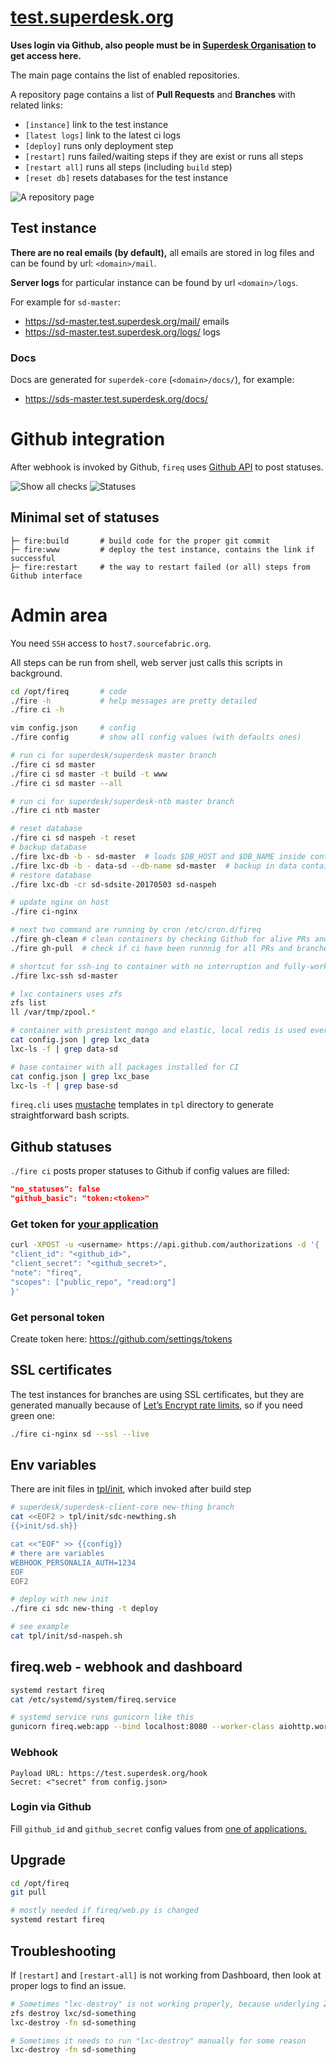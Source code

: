 # [test.superdesk.org](https://test.superdesk.org)

**Uses login via Github, also people must be in [Superdesk Organisation][sd-people] to get access here.**

[sd-people]: https://github.com/orgs/superdesk/people

The main page contains the list of enabled repositories.

A repository page contains a list of **Pull Requests** and **Branches** with related links:
- `[instance]` link to the test instance
- `[latest logs]` link to the latest ci logs
- `[deploy]` runs only deployment step
- `[restart]` runs failed/waiting steps if they are exist or runs all steps
- `[restart all]` runs all steps (including `build` step)
- `[reset db]` resets databases for the test instance

![A repository page](images/ci-repo-page.png)

## Test instance

**There are no real emails (by default),** all emails are stored in log files and can be found by url: `<domain>/mail`.

**Server logs** for particular instance can be found by url `<domain>/logs`.

For example for `sd-master`:
- https://sd-master.test.superdesk.org/mail/ emails
- https://sd-master.test.superdesk.org/logs/ logs

### Docs
Docs are generated for `superdek-core` (`<domain>/docs/`), for example:
- https://sds-master.test.superdesk.org/docs/

# Github integration

After webhook is invoked by Github, `fireq` uses [Github API][gh-statuses] to post statuses.

[gh-statuses]: https://developer.github.com/v3/repos/statuses/

![Show all checks](images/gh-show-all-checks.png)
![Statuses](images/gh-checks.png)

## Minimal set of statuses
```
├─ fire:build       # build code for the proper git commit
├─ fire:www         # deploy the test instance, contains the link if successful
├─ fire:restart     # the way to restart failed (or all) steps from Github interface
```

# Admin area
You need `SSH` access to `host7.sourcefabric.org`.

All steps can be run from shell, web server just calls this scripts in background.
```sh
cd /opt/fireq       # code
./fire -h           # help messages are pretty detailed
./fire ci -h

vim config.json     # config
./fire config       # show all config values (with defaults ones)

# run ci for superdesk/superdesk master branch
./fire ci sd master
./fire ci sd master -t build -t www
./fire ci sd master --all

# run ci for superdesk/superdesk-ntb master branch
./fire ci ntb master

# reset database
./fire ci sd naspeh -t reset
# backup database
./fire lxc-db -b - sd-master  # loads $DB_HOST and $DB_NAME inside container
./fire lxc-db -b - data-sd --db-name sd-master  # backup in data container
# restore database
./fire lxc-db -cr sd-sdsite-20170503 sd-naspeh

# update nginx on host
./fire ci-nginx

# next two command are running by cron /etc/cron.d/fireq
./fire gh-clean # clean containers by checking Github for alive PRs and branches
./fire gh-pull  # check if ci have been runnnig for all PRs and branches

# shortcut for ssh-ing to container with no interruption and fully-worked shell
./fire lxc-ssh sd-master

# lxc containers uses zfs
zfs list
ll /var/tmp/zpool.*

# container with presistent mongo and elastic, local redis is used everywhere
cat config.json | grep lxc_data
lxc-ls -f | grep data-sd

# base container with all packages installed for CI
cat config.json | grep lxc_base
lxc-ls -f | grep base-sd
```

`fireq.cli` uses [mustache][mustache] templates in `tpl` directory to generate straightforward bash scripts.

[mustache]: https://mustache.github.io/mustache.5.html

## Github statuses
`./fire ci` posts proper statuses to Github if config values are filled:
```json
"no_statuses": false
"github_basic": "token:<token>"
```

### Get token for [your application](#login-via-github)
```sh
curl -XPOST -u <username> https://api.github.com/authorizations -d '{
"client_id": "<github_id>",
"client_secret": "<github_secret>",
"note": "fireq",
"scopes": ["public_repo", "read:org"]
}'
```

### Get personal token
Create token here: https://github.com/settings/tokens

## SSL certificates
The test instances for branches are using SSL certificates, but they are generated manually because of [Let’s Encrypt rate limits](https://letsencrypt.org/docs/rate-limits/), so if you need green one:
```sh
./fire ci-nginx sd --ssl --live
```

## Env variables
There are init files in [tpl/init][init], which invoked after build step
```sh
# superdesk/superdesk-client-core new-thing branch
cat <<EOF2 > tpl/init/sdc-newthing.sh
{{>init/sd.sh}}

cat <<"EOF" >> {{config}}
# there are variables
WEBHOOK_PERSONALIA_AUTH=1234
EOF
EOF2

# deploy with new init
./fire ci sdc new-thing -t deploy

# see example
cat tpl/init/sd-naspeh.sh
```

[init]: https://github.com/superdesk/fireq/tree/master/tpl/init

## fireq.web - webhook and dashboard
```sh
systemd restart fireq
cat /etc/systemd/system/fireq.service

# systemd service runs gunicorn like this
gunicorn fireq.web:app --bind localhost:8080 --worker-class aiohttp.worker.GunicornWebWorker
```

### Webhook
```
Payload URL: https://test.superdesk.org/hook
Secret: <"secret" from config.json>
```

### Login via Github
Fill `github_id` and `github_secret` config values from [one of applications.][gh-apps]

[gh-apps]: https://github.com/organizations/superdesk/settings/applications

## Upgrade
```sh
cd /opt/fireq
git pull

# mostly needed if fireq/web.py is changed
systemd restart fireq
```

## Troubleshooting
If `[restart]` and `[restart-all]` is not working from Dashboard, then look at proper logs to find an issue.

```sh
# Sometimes "lxc-destroy" is not working properly, because underlying ZFS
zfs destroy lxc/sd-something
lxc-destroy -fn sd-something

# Sometimes it needs to run "lxc-destroy" manually for some reason
lxc-destroy -fn sd-something
```
